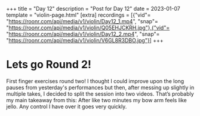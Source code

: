 +++
title = "Day 12"
description = "Post for Day 12"
date = 2023-01-07
template = "violin-page.html"
[extra]
recordings = [{"vid"= "https://roonr.com/api/media/v1/violin/Day12_1.mp4", "snap"= "https://roonr.com/api/media/v1/violin/Q05EHJCKRH.jpg"},{"vid"= "https://roonr.com/api/media/v1/violin/Day12_2.mp4", "snap"= "https://roonr.com/api/media/v1/violin/V6GL8R3DBO.jpg"}]
+++

# Lets go Round 2!
First finger exercises round two! I thought I could improve upon the long pauses from yesterday's performances but then, after messing up slightly in multiple takes, I decided to split the session into two videos. That’s probably my main takeaway from this: After like two minutes my bow arm feels like jello. Any control I have over it goes very quickly.